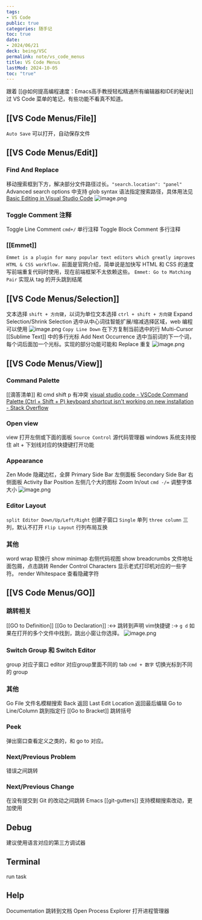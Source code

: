 ```yaml
---
tags:
- VS Code
public: true
categories: 随手记
toc: true
date:
- 2024/06/21
deck: being/VSC
permalink: note/vs_code_menus
title: VS Code Menus
lastMod: 2024-10-05
toc: "true"
---
```


跟着 [[@如何提高编程速度：Emacs高手教授轻松精通所有编辑器和IDE的秘诀]] 过 VS Code 菜单的笔记，有些功能不看真不知道。
<!--more-->
## [[VS Code Menus/File]]
`Auto Save` 可以打开，自动保存文件
## [[VS Code Menus/Edit]]
### Find And Replace
移动搜索框到下方，解决部分文件路径过长。`"search.location": "panel"`
Advanced search options 中支持 glob syntax 语法指定搜索路径，具体用法见 [Basic Editing in Visual Studio Code](https://code.visualstudio.com/docs/editor/codebasics#_advanced-search-options)
![image.png](/assets/image_1718822131511_0.png)

### Toggle Comment 注释
Toggle Line Comment `cmd+/` 单行注释
Toggle Block Comment 多行注释
### [[Emmet]]
`Emmet is a plugin for many popular text editors which greatly improves HTML & CSS workflow.` 前面是官网介绍，简单说是加快写 HTML 和 CSS 的速度
写前端重复代码时使用，现在前端框架不太依赖这些。
`Emmet: Go to Matching Pair` 实现从 tag 的开头跳到结尾
## [[VS Code Menus/Selection]]
文本选择 `shift + 方向键`，以词为单位文本选择  `ctrl + shift + 方向键`
Expand Selection/Shrink Selection 选中从中心词往智能扩展/缩减选择区域，web 编程可以使用
![image.png](/assets/image_1718824319331_0.png)
`Copy Line Down` 在下方复制当前选中的行
Multi-Cursor [[Sublime Text]] 中的多行光标
Add Next Occurrence 选中当前词的下一个词，每个词后面加一个光标。实现的部分功能可能和 Replace 重复
![image.png](/assets/image_1718824742736_0.png)
## [[VS Code Menus/View]]
### Command Palette
[[滴答清单]] 和 cmd shift p 有冲突 [visual studio code - VSCode Command Palette (Ctrl + Shift + P) keyboard shortcut isn't working on new installation - Stack Overflow](https://stackoverflow.com/questions/67324821/vscode-command-palette-ctrl-shift-p-keyboard-shortcut-isnt-working-on-new)
### Open view
view 打开左侧或下面的面板
`Source Control` 源代码管理器
windows 系统支持按住 alt + 下划线对应的快捷键打开功能
### Appearance
Zen Mode 隐藏边栏，全屏
Primary Side Bar 左侧面板 Secondary Side Bar 右侧面板
Activity Bar Position 左侧几个大的图标
Zoom In/out `cmd -/=` 调整字体大小
![image.png](/assets/image_1718825591059_0.png)
### Editor Layout
`split Editor Down/Up/Left/Right` 创建子窗口
`Single` 单列
`three column` 三列，默认不打开
`Flip Layout` 行列布局互换
### 其他
word wrap 软换行
show minimap 右侧代码视图
show breadcrumbs 文件地址面包屑，点击跳转
Render Control Characters  显示老式打印机对应的一些字符。
render Whitespace 查看隐藏字符
## [[VS Code Menus/GO]]
### 跳转相关
[[GO to Definition]]
[[Go to Declaration]]  :<-> 跳转到声明
vim快捷键 :-> `g d`
如果在打开的多个文件中找到，跳出小窗让你选择。
![image.png](/assets/image_1718980695727_0.png)
### Switch Group 和 Switch Editor
group 对应子窗口
editor 对应group里面不同的 tab
`cmd + 数字` 切换光标到不同的 group
### 其他
Go File 文件名模糊搜索
Back 返回
Last Edit Location 返回最后编辑
Go to Line/Column 跳到指定行
[[Go to Bracket]] 跳转括号
### Peek
弹出窗口查看定义之类的，和 go to 对应。
### Next/Previous  Problem
错误之间跳转
### Next/Previous  Change
在没有提交到 Git 的改动之间跳转
Emacs [[git-gutters]] 支持模糊搜索改动，更加使用
## Debug
建议使用语言对应的第三方调试器
## Terminal
run task
## Help
Documentation 跳转到文档
Open Process Explorer 打开进程管理器
